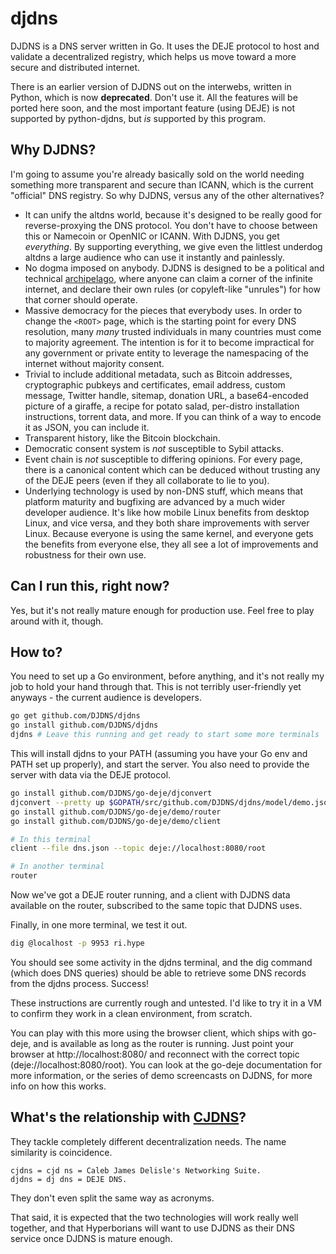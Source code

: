 djdns
=====

DJDNS is a DNS server written in Go. It uses the DEJE protocol to host and validate a decentralized registry, which helps us move toward a more secure and distributed internet.

There is an earlier version of DJDNS out on the interwebs, written in Python, which is now **deprecated**. Don't use it. All the features will be ported here soon, and the most important feature (using DEJE) is not supported by python-djdns, but *is* supported by this program.

## Why DJDNS?

I'm going to assume you're already basically sold on the world needing something more transparent and secure than ICANN, which is the current "official" DNS registry. So why DJDNS, versus any of the other alternatives?

 * It can unify the altdns world, because it's designed to be really good for reverse-proxying the DNS protocol. You don't have to choose between this or Namecoin or OpenNIC or ICANN. With DJDNS, you get *everything*. By supporting everything, we give even the littlest underdog altdns a large audience who can use it instantly and painlessly.
 * No dogma imposed on anybody. DJDNS is designed to be a political and technical [archipelago](http://slatestarcodex.com/2014/06/07/archipelago-and-atomic-communitarianism/), where anyone can claim a corner of the infinite internet, and declare their own rules (or copyleft-like "unrules") for how that corner should operate.
 * Massive democracy for the pieces that everybody uses. In order to change the `<ROOT>` page, which is the starting point for every DNS resolution, many *many* trusted individuals in many countries must come to majority agreement. The intention is for it to become impractical for any government or private entity to leverage the namespacing of the internet without majority consent.
 * Trivial to include additional metadata, such as Bitcoin addresses, cryptographic pubkeys and certificates, email address, custom message, Twitter handle, sitemap, donation URL, a base64-encoded picture of a giraffe, a recipe for potato salad, per-distro installation instructions, torrent data, and more. If you can think of a way to encode it as JSON, you can include it.
 * Transparent history, like the Bitcoin blockchain.
 * Democratic consent system is *not* susceptible to Sybil attacks.
 * Event chain is *not* susceptible to differing opinions. For every page, there is a canonical content which can be deduced without trusting any of the DEJE peers (even if they all collaborate to lie to you).
 * Underlying technology is used by non-DNS stuff, which means that platform maturity and bugfixing are advanced by a much wider developer audience. It's like how mobile Linux benefits from desktop Linux, and vice versa, and they both share improvements with server Linux. Because everyone is using the same kernel, and everyone gets the benefits from everyone else, they all see a lot of improvements and robustness for their own use.

## Can I run this, right now?

Yes, but it's not really mature enough for production use. Feel free to play around with it, though.

## How to?

You need to set up a Go environment, before anything, and it's not really my job to hold your hand through that. This is not terribly user-friendly yet anyways - the current audience is developers.

```bash
go get github.com/DJDNS/djdns
go install github.com/DJDNS/djdns
djdns # Leave this running and get ready to start some more terminals
```

This will install djdns to your PATH (assuming you have your Go env and PATH set up properly), and start the server. You also need to provide the server with data via the DEJE protocol.

```bash
go install github.com/DJDNS/go-deje/djconvert
djconvert --pretty up $GOPATH/src/github.com/DJDNS/djdns/model/demo.json dns.json
go install github.com/DJDNS/go-deje/demo/router
go install github.com/DJDNS/go-deje/demo/client

# In this terminal
client --file dns.json --topic deje://localhost:8080/root

# In another terminal
router
```

Now we've got a DEJE router running, and a client with DJDNS data available on the router, subscribed to the same topic that DJDNS uses.

Finally, in one more terminal, we test it out.

```bash
dig @localhost -p 9953 ri.hype
```

You should see some activity in the djdns terminal, and the dig command (which does DNS queries) should be able to retrieve some DNS records from the djdns process. Success!

These instructions are currently rough and untested. I'd like to try it in a VM to confirm they work in a clean environment, from scratch.

You can play with this more using the browser client, which ships with go-deje, and is available as long as the router is running. Just point your browser at http://localhost:8080/ and reconnect with the correct topic (deje://localhost:8080/root). You can look at the go-deje documentation for more information, or the series of demo screencasts on DJDNS, for more info on how this works.

## What's the relationship with [CJDNS](http://cjdns.info/)?

They tackle completely different decentralization needs. The name similarity is coincidence.

    cjdns = cjd ns = Caleb James Delisle's Networking Suite.
    djdns = dj dns = DEJE DNS.

They don't even split the same way as acronyms.

That said, it is expected that the two technologies will work really well together, and that Hyperborians will want to use DJDNS as their DNS service once DJDNS is mature enough.
